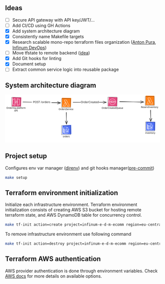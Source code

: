 ## Ideas
- [ ] Secure API gateway with API key/JWT/...
- [ ] Add CI/CD using GH Actions
- [x] Add system architecture diagram
- [x] Consistently name Makefile targets
- [x] Research scalable mono-repo terraform files organization ([Anton Pura](https://www.youtube.com/watch?v=nMVXs8VnrF4), [Infinum DevOps](https://github.com/infinum/infrastructure-template/blob/main/terraform/README.md))
- [ ] Move tfstate to remote backend ([idea](https://github.com/infinum/infrastructure-template/blob/main/terraform/init/AWS/README.md))
- [x] Add Git hooks for linting
- [x] Document setup
- [ ] Extract common service logic into reusable package

## System architecture diagram
![System diagram](assets/system-diagram.svg)

## Project setup
Configures env var manager ([direnv](https://direnv.net/)) and git hooks manager([pre-commit](https://pre-commit.com/))
```bash
make setup
```

## Terraform environment initialization
Initialize each infrastructure environment. Terraform environment initialization consists of creating AWS S3 bucket for hosting remote terraform state, and AWS DynamoDB table for concurrency control.
```bash
make tf-init action=create project=infinum-e-d-m-ecomm region=eu-central-1 environment=production
```

To remove infrastructure environment use following command
```bash
make tf-init action=destroy project=infinum-e-d-m-ecomm region=eu-central-1 environment=production
```

## Terraform AWS authentication
AWS provider authentication is done through environment variables. Check [AWS docs](https://docs.aws.amazon.com/cli/v1/userguide/cli-configure-envvars.html) for more details on available options.
